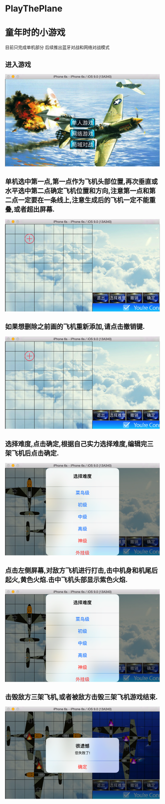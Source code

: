 # PlayThePlane
童年时的小游戏 
===================================  
  目前只完成单机部分
  后续推出蓝牙对战和网络对战模式
  
进入游戏 
-----------------------------------  
![github](https://github.com/c-shen/PlayThePlane/blob/master/screenshot/1.png?raw=true "github")  

单机选中第一点,第一点作为飞机头部位置,再次垂直或水平选中第二点确定飞机位置和方向,注意第一点和第二点一定要在一条线上,注意生成后的飞机一定不能重叠,或者超出屏幕.
-----------------------------------  
![github](https://github.com/c-shen/PlayThePlane/blob/master/screenshot/2.png?raw=true "github")  

如果想删除之前画的飞机重新添加,请点击撤销键.
-----------------------------------  
![github](https://github.com/c-shen/PlayThePlane/blob/master/screenshot/2.png?raw=true "github")  

选择难度,点击确定,根据自己实力选择难度,编辑完三架飞机后点击确定.
-----------------------------------  
![github](https://github.com/c-shen/PlayThePlane/blob/master/screenshot/3.png?raw=true "github")  

点击左侧屏幕,对敌方飞机进行打击,击中机身和机尾后起火,黄色火焰.击中飞机头部显示紫色火焰.
-----------------------------------  
![github](https://github.com/c-shen/PlayThePlane/blob/master/screenshot/3.png?raw=true "github")  

击毁敌方三架飞机,或者被敌方击毁三架飞机游戏结束.
-----------------------------------  
![github](https://github.com/c-shen/PlayThePlane/blob/master/screenshot/4.png?raw=true "github")  
